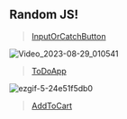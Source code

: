 ## Random JS!


> [InputOrCatchButton](https://solimanhossain.github.io/OnlyJavaScript/InputOrCatchButton/)
> 
![Video_2023-08-29_010541](https://github.com/solimanhossain/OnlyForFun/assets/58604579/143d53bd-f67e-4add-a51d-43a01c0c48b0)



> [ToDoApp](https://solimanhossain.github.io/OnlyJavaScript/ToDoAppLWS/)
>
![ezgif-5-24e51f5db0](https://github.com/solimanhossain/OnlyJavaScript/assets/58604579/6e42865b-b19c-49ac-8e33-861d1583153a)

> [AddToCart](https://solimanhossain.github.io/OnlyJavaScript/AddToCartBohubrihi/)
> 

